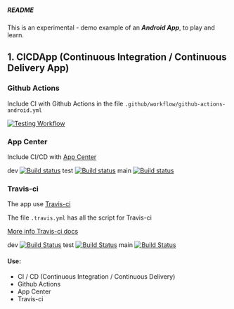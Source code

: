 ##### README

This is an experimental - demo example of an ***Android App***, to play and learn.


## 1. CICDApp (Continuous Integration / Continuous Delivery App)


### Github Actions

Include CI with Github Actions in the file `.github/workflow/github-actions-android.yml`

[![Testing Workflow](https://github.com/bitlibitloque/CICDApp/actions/workflows/github-actions-android.yml/badge.svg)](https://github.com/bitlibitloque/CICDApp/actions/workflows/github-actions-android.yml)

### App Center

Include CI/CD with [App Center](https://appcenter.ms/)

dev  [![Build status](https://build.appcenter.ms/v0.1/apps/e8a616f9-882e-4daa-8eed-4eb4307099ea/branches/dev/badge)](https://appcenter.ms)
test [![Build status](https://build.appcenter.ms/v0.1/apps/e8a616f9-882e-4daa-8eed-4eb4307099ea/branches/test/badge)](https://appcenter.ms)
main [![Build status](https://build.appcenter.ms/v0.1/apps/e8a616f9-882e-4daa-8eed-4eb4307099ea/branches/main/badge)](https://appcenter.ms)


### Travis-ci

The app use [Travis-ci](https://travis-ci.com/)

The file `.travis.yml` has all the script for Travis-ci

[More info Travis-ci docs](https://docs.travis-ci.com/user/languages/android/)

dev [![Build Status](https://www.travis-ci.com/bitlibitloque/CICDApp.svg?branch=dev)](https://www.travis-ci.com/bitlibitloque/CICDApp)
test [![Build Status](https://www.travis-ci.com/bitlibitloque/CICDApp.svg?branch=test)](https://www.travis-ci.com/bitlibitloque/CICDApp)
main [![Build Status](https://www.travis-ci.com/bitlibitloque/CICDApp.svg?branch=main)](https://www.travis-ci.com/bitlibitloque/CICDApp)


#### Use:

- CI / CD (Continuous Integration / Continuous Delivery)
- Github Actions
- App Center
- Travis-ci


